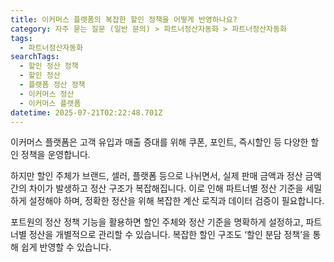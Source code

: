 ```yaml
---
title: 이커머스 플랫폼의 복잡한 할인 정책을 어떻게 반영하나요?
category: 자주 묻는 질문 (일반 문의) > 파트너정산자동화 > 파트너정산자동화
tags:
  - 파트너정산자동화
searchTags:
  - 할인 정산 정책
  - 할인 정산
  - 플랫폼 정산 정책
  - 이커머스 정산
  - 이커머스 플랫폼
datetime: 2025-07-21T02:22:48.701Z
---
```


이커머스 플랫폼은 고객 유입과 매출 증대를 위해 쿠폰, 포인트, 즉시할인 등 다양한 할인 정책을 운영합니다.

하지만 할인 주체가 브랜드, 셀러, 플랫폼 등으로 나뉘면서, 실제 판매 금액과 정산 금액 간의 차이가 발생하고 정산 구조가 복잡해집니다. 이로 인해 파트너별 정산 기준을 세밀하게 설정해야 하며, 정확한 정산을 위해 복잡한 계산 로직과 데이터 검증이 필요합니다.

포트원의 정산 정책 기능을 활용하면 할인 주체와 정산 기준을 명확하게 설정하고, 파트너별 정산을 개별적으로 관리할 수 있습니다. 복잡한 할인 구조도 ‘할인 분담 정책’을 통해 쉽게 반영할 수 있습니다.

